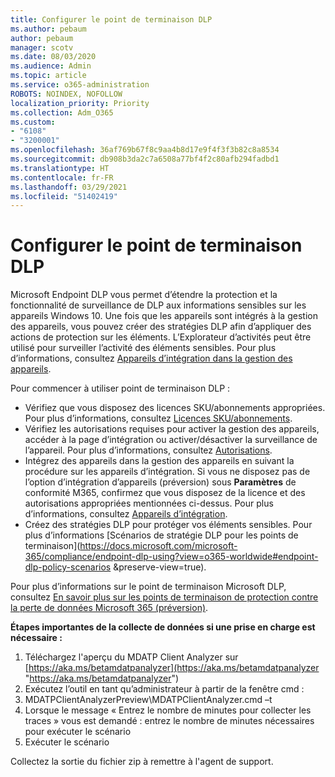 ```yaml
---
title: Configurer le point de terminaison DLP
ms.author: pebaum
author: pebaum
manager: scotv
ms.date: 08/03/2020
ms.audience: Admin
ms.topic: article
ms.service: o365-administration
ROBOTS: NOINDEX, NOFOLLOW
localization_priority: Priority
ms.collection: Adm_O365
ms.custom:
- "6108"
- "3200001"
ms.openlocfilehash: 36af769b67f8c9aa4b8d17e9f4f3f3b82c8a8534
ms.sourcegitcommit: db908b3da2c7a6508a77bf4f2c80afb294fadbd1
ms.translationtype: HT
ms.contentlocale: fr-FR
ms.lasthandoff: 03/29/2021
ms.locfileid: "51402419"
---
```

# <a name="configure-endpoint-dlp"></a>Configurer le point de terminaison DLP

Microsoft Endpoint DLP vous permet d’étendre la protection et la fonctionnalité de surveillance de DLP aux informations sensibles sur les appareils Windows 10. Une fois que les appareils sont intégrés à la gestion des appareils, vous pouvez créer des stratégies DLP afin d’appliquer des actions de protection sur les éléments. L’Explorateur d’activités peut être utilisé pour surveiller l’activité des éléments sensibles. Pour plus d’informations, consultez [Appareils d’intégration dans la gestion des appareils](https://docs.microsoft.com/microsoft-365/compliance/endpoint-dlp-getting-started#onboarding-devices-into-device-management).  

Pour commencer à utiliser point de terminaison DLP :

- Vérifiez que vous disposez des licences SKU/abonnements appropriées. Pour plus d’informations, consultez [Licences SKU/abonnements](https://docs.microsoft.com/microsoft-365/compliance/endpoint-dlp-getting-started#skusubscriptions-licensing).
- Vérifiez les autorisations requises pour activer la gestion des appareils, accéder à la page d’intégration ou activer/désactiver la surveillance de l’appareil. Pour plus d’informations, consultez [Autorisations](https://docs.microsoft.com/microsoft-365/compliance/endpoint-dlp-getting-started#permissions).
- Intégrez des appareils dans la gestion des appareils en suivant la procédure sur les appareils d’intégration. Si vous ne disposez pas de l’option d’intégration d’appareils (préversion) sous **Paramètres** de conformité M365, confirmez que vous disposez de la licence et des autorisations appropriées mentionnées ci-dessus. Pour plus d’informations, consultez [Appareils d’intégration](https://docs.microsoft.com/microsoft-365/compliance/endpoint-dlp-getting-started#onboarding-devices). 
- Créez des stratégies DLP pour protéger vos éléments sensibles. Pour plus d’informations [Scénarios de stratégie DLP pour les points de terminaison](https://docs.microsoft.com/microsoft-365/compliance/endpoint-dlp-using?view=o365-worldwide#endpoint-dlp-policy-scenarios &preserve-view=true).

Pour plus d’informations sur le point de terminaison Microsoft DLP, consultez [En savoir plus sur les points de terminaison de protection contre la perte de données Microsoft 365 (préversion)](https://docs.microsoft.com/microsoft-365/compliance/endpoint-dlp-learn-about).

**Étapes importantes de la collecte de données si une prise en charge est nécessaire :**

1. Téléchargez l'aperçu du MDATP Client Analyzer sur [https://aka.ms/betamdatpanalyzer](https://aka.ms/betamdatpanalyzer "https://aka.ms/betamdatpanalyzer")
2. Exécutez l’outil en tant qu’administrateur à partir de la fenêtre cmd :
3. MDATPClientAnalyzerPreview\MDATPClientAnalyzer.cmd –t
4. Lorsque le message « Entrez le nombre de minutes pour collecter les traces » vous est demandé : entrez le nombre de minutes nécessaires pour exécuter le scénario
5. Exécuter le scénario

Collectez la sortie du fichier zip à remettre à l'agent de support.

